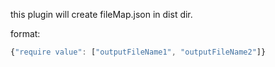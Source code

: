 this plugin will create fileMap.json in dist dir.

format:

```javascript
{"require value": ["outputFileName1", "outputFileName2"]}
```

